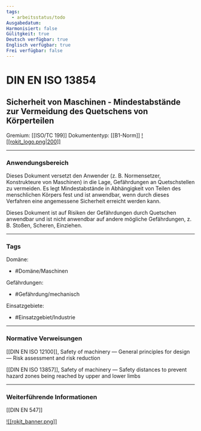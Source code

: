 ```yaml
---
tags:
  - arbeitsstatus/todo
Ausgabedatum: 
Harmonisiert: false
Gülitgkeit: true
Deutsch verfügbar: true
Englisch verfügbar: true
Frei verfügbar: false
---
```


# DIN EN ISO 13854
## Sicherheit von Maschinen - Mindestabstände zur Vermeidung des Quetschens von Körperteilen

Gremium: [[ISO/TC 199]]
Dokumententyp: [[B1-Norm]]
[![[rokit_logo.png|200]]](https://public-robots.de/)

***
### Anwendungsbereich

Dieses Dokument versetzt den Anwender (z. B. Normensetzer, Konstrukteure von Maschinen) in die Lage, Gefährdungen an Quetschstellen zu vermeiden. Es legt Mindestabstände in Abhängigkeit von Teilen des menschlichen Körpers fest und ist anwendbar, wenn durch dieses Verfahren eine angemessene Sicherheit erreicht werden kann.

Dieses Dokument ist auf Risiken der Gefährdungen durch Quetschen anwendbar und ist nicht anwendbar auf andere mögliche Gefährdungen, z. B. Stoßen, Scheren, Einziehen.
***
### Tags

Domäne:
- #Domäne/Maschinen 

Gefährdungen:
- #Gefährdung/mechanisch 

Einsatzgebiete:
- #Einsatzgebiet/Industrie 

***
### Normative Verweisungen

[[DIN EN ISO 12100]], Safety of machinery — General principles for design — Risk assessment and risk reduction

[[DIN EN ISO 13857]], Safety of machinery — Safety distances to prevent hazard zones being reached by upper and lower limbs


***
### Weiterführende Informationen

[[DIN EN 547]]

[![[rokit_banner.png]]](https://public-robots.de/)
